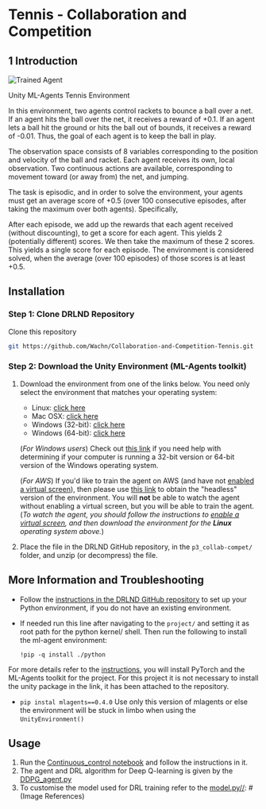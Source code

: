 [//]: # (Image References)

[image1]: https://user-images.githubusercontent.com/10624937/42135623-e770e354-7d12-11e8-998d-29fc74429ca2.gif "Trained Agent"


# Tennis - Collaboration and Competition

1 Introduction
---------------------
![Trained Agent][image1]

Unity ML-Agents Tennis Environment

In this environment, two agents control rackets to bounce a ball over a net. If an agent hits the ball over the net, it receives a reward of +0.1. If an agent lets a ball hit the ground or hits the ball out of bounds, it receives a reward of -0.01. Thus, the goal of each agent is to keep the ball in play.

The observation space consists of 8 variables corresponding to the position and velocity of the ball and racket. Each agent receives its own, local observation. Two continuous actions are available, corresponding to movement toward (or away from) the net, and jumping.

The task is episodic, and in order to solve the environment, your agents must get an average score of +0.5 (over 100 consecutive episodes, after taking the maximum over both agents). Specifically,

After each episode, we add up the rewards that each agent received (without discounting), to get a score for each agent. This yields 2 (potentially different) scores. We then take the maximum of these 2 scores.
This yields a single score for each episode.
The environment is considered solved, when the average (over 100 episodes) of those scores is at least +0.5.


Installation
--------

### Step 1: Clone DRLND Repository
Clone this repository
```bash
git https://github.com/Wachn/Collaboration-and-Competition-Tennis.git
```

### Step 2: Download the Unity Environment (ML-Agents toolkit)
1. Download the environment from one of the links below.  You need only select the environment that matches your operating system:
    - Linux: [click here](https://s3-us-west-1.amazonaws.com/udacity-drlnd/P3/Tennis/Tennis_Linux.zip)
    - Mac OSX: [click here](https://s3-us-west-1.amazonaws.com/udacity-drlnd/P3/Tennis/Tennis.app.zip)
    - Windows (32-bit): [click here](https://s3-us-west-1.amazonaws.com/udacity-drlnd/P3/Tennis/Tennis_Windows_x86.zip)
    - Windows (64-bit): [click here](https://s3-us-west-1.amazonaws.com/udacity-drlnd/P3/Tennis/Tennis_Windows_x86_64.zip)
    
    (_For Windows users_) Check out [this link](https://support.microsoft.com/en-us/help/827218/how-to-determine-whether-a-computer-is-running-a-32-bit-version-or-64) if you need help with determining if your computer is running a 32-bit version or 64-bit version of the Windows operating system.

    (_For AWS_) If you'd like to train the agent on AWS (and have not [enabled a virtual screen](https://github.com/Unity-Technologies/ml-agents/blob/master/docs/Training-on-Amazon-Web-Service.md)), then please use [this link](https://s3-us-west-1.amazonaws.com/udacity-drlnd/P3/Tennis/Tennis_Linux_NoVis.zip) to obtain the "headless" version of the environment.  You will **not** be able to watch the agent without enabling a virtual screen, but you will be able to train the agent.  (_To watch the agent, you should follow the instructions to [enable a virtual screen](https://github.com/Unity-Technologies/ml-agents/blob/master/docs/Training-on-Amazon-Web-Service.md), and then download the environment for the **Linux** operating system above._)

2. Place the file in the DRLND GitHub repository, in the `p3_collab-compet/` folder, and unzip (or decompress) the file. 


More Information and Troubleshooting
----------------
- Follow the [instructions in the DRLND GitHub repository](https://github.com/udacity/deep-reinforcement-learning#dependencies) to set up your Python environment, if you do not have an existing environment.

- If needed run this line after navigating to the `project/` and setting it as root path for the python kernel/ shell. Then run the following to install the ml-agent environment:
    ```shell
    !pip -q install ./python
    ```
For more details refer to the [instructions](https://github.com/Unity-Technologies/ml-agents/blob/main/docs/Installation.md), you will install PyTorch and the ML-Agents toolkit for the project. For this project it is not necessary to install the unity package in the link, it has been attached to the repository.

- `pip instal mlagents==0.4.0` Use only this version of mlagents or else the environment will be stuck in limbo when using the `UnityEnvironment()`

Usage
-------

1. Run the [Continuous_control notebook](https://github.com/Wachn/Collaboration-and-Competition-Tennis.git) and follow the instructions in it.
2. The agent and DRL algorithm for Deep Q-learning is given by the [DDPG_agent.py](https://github.com/Wachn/Continuous-control_/blob/main/DDPG_agent.py)
3. To customise the model used for DRL training refer to the [model.py](https://github.com/Wachn/Continuous-control_/blob/main/DDPG_model.py)[//]: # (Image References)
